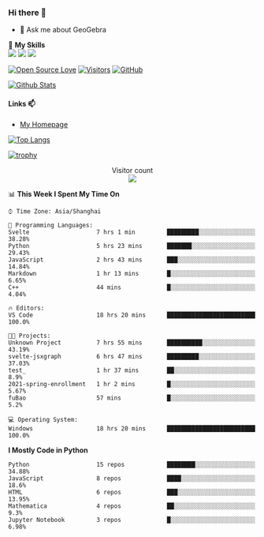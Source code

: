 ### Hi there 👋

<!--
**wuyudi/wuyudi** is a ✨ _special_ ✨ repository because its `README.md` (this file) appears on your GitHub profile.

Here are some ideas to get you started:

- 🔭 I’m currently working on ...
- 🌱 I’m currently learning ...
- 👯 I’m looking to collaborate on ...
- 🤔 I’m looking for help with ...

- 📫 How to reach me: ...
- 😄 Pronouns: ...
- ⚡ Fun fact: ...
-->

- 💬 Ask me about GeoGebra

🌟 **My Skills**  
![](https://img.shields.io/badge/-Python-3e74a2?style=flat-square&logo=Python&logoColor=fff)
![](https://img.shields.io/badge/-Mathematica-3e74a2?style=flat-square&logo=Wolfram&logoColor=fff)
![](https://img.shields.io/badge/-C%2B%2B-3e74a2?style=flat-square&logo=C%2B%2B&logoColor=fff)

[![Open Source Love](https://badges.frapsoft.com/os/v1/open-source.svg?v=103)](https://github.com/wuyudi/)
[![Visitors](https://visitor-badge.glitch.me/badge?page_id=wuyudi.wuyudi)](https://github.com/wuyudi/)
[![GitHub](https://img.shields.io/github/followers/wuyudi.svg?lable=GitHub&style=social)](https://github.com/wuyudi/)

[![Github Stats](https://github-readme-stats.vercel.app/api?username=wuyudi&show_icons=true)](https://github.com/wuyudi/)

#### Links 📫

* [My Homepage](https://wuyudi.github.io/blog/)

[![Top Langs](https://github-readme-stats.vercel.app/api/top-langs/?username=wuyudi&hide=HTML,jupyter%20notebook&layout=compact)](https://github.com/wuyudi/github-readme-stats)

[![trophy](https://github-profile-trophy.vercel.app/?username=wuyudi&theme=onedark)](https://github.com/ryo-ma/github-profile-trophy)

<p align="center"> 
  Visitor count<br>
  <img src="https://profile-counter.glitch.me/wuyudi/count.svg" />
</p>

<!--START_SECTION:waka-->
📊 **This Week I Spent My Time On** 

```text
⌚︎ Time Zone: Asia/Shanghai

💬 Programming Languages: 
Svelte                   7 hrs 1 min         █████████░░░░░░░░░░░░░░░░   38.28% 
Python                   5 hrs 23 mins       ███████░░░░░░░░░░░░░░░░░░   29.43% 
JavaScript               2 hrs 43 mins       ███░░░░░░░░░░░░░░░░░░░░░░   14.84% 
Markdown                 1 hr 13 mins        █░░░░░░░░░░░░░░░░░░░░░░░░   6.65% 
C++                      44 mins             █░░░░░░░░░░░░░░░░░░░░░░░░   4.04%

🔥 Editors: 
VS Code                  18 hrs 20 mins      █████████████████████████   100.0%

🐱‍💻 Projects: 
Unknown Project          7 hrs 55 mins       ██████████░░░░░░░░░░░░░░░   43.19% 
svelte-jsxgraph          6 hrs 47 mins       █████████░░░░░░░░░░░░░░░░   37.03% 
test_                    1 hr 37 mins        ██░░░░░░░░░░░░░░░░░░░░░░░   8.9% 
2021-spring-enrollment   1 hr 2 mins         █░░░░░░░░░░░░░░░░░░░░░░░░   5.67% 
fuBao                    57 mins             █░░░░░░░░░░░░░░░░░░░░░░░░   5.2%

💻 Operating System: 
Windows                  18 hrs 20 mins      █████████████████████████   100.0%

```

**I Mostly Code in Python** 

```text
Python                   15 repos            ████████░░░░░░░░░░░░░░░░░   34.88% 
JavaScript               8 repos             ████░░░░░░░░░░░░░░░░░░░░░   18.6% 
HTML                     6 repos             ███░░░░░░░░░░░░░░░░░░░░░░   13.95% 
Mathematica              4 repos             ██░░░░░░░░░░░░░░░░░░░░░░░   9.3% 
Jupyter Notebook         3 repos             █░░░░░░░░░░░░░░░░░░░░░░░░   6.98%

```



<!--END_SECTION:waka-->
